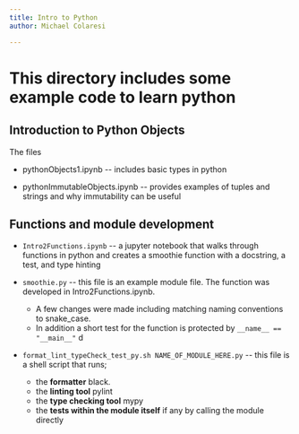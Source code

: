```yaml
---
title: Intro to Python
author: Michael Colaresi

---
```


# This directory includes some example code to learn python

## Introduction to Python Objects

The files

- pythonObjects1.ipynb -- includes basic types in python

- pythonImmutableObjects.ipynb -- provides examples of tuples and strings and why immutability can be useful


## Functions and module development

- `Intro2Functions.ipynb` -- a jupyter notebook that walks through functions in python and creates a smoothie function with a docstring, a test, and type hinting

- `smoothie.py` -- this file is an example module file. The function was developed in Intro2Functions.ipynb.
  - A few changes were made including matching naming conventions to snake\_case.
  - In addition a short test for the function is protected by `__name__ == "__main__"`
d
- `format_lint_typeCheck_test_py.sh NAME_OF_MODULE_HERE.py` -- this file is a shell script that runs;
  - the **formatter** black.
  - the **linting tool** pylint
  - the **type checking tool** mypy
  - the **tests within the module itself** if any by calling the module directly

  
